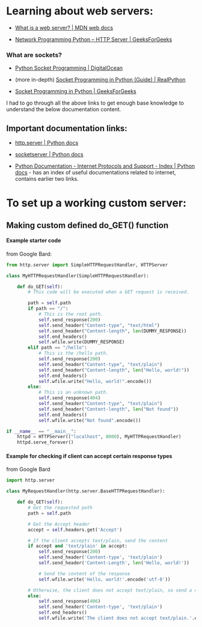 # Learning about web servers:

- [What is a web server? | MDN web docs](https://developer.mozilla.org/en-US/docs/Learn/Common_questions/Web_mechanics/What_is_a_web_server)

- [Network Programming Python – HTTP Server | GeeksForGeeks](https://www.geeksforgeeks.org/network-programming-python-http-server/)

### What are sockets?

- [Python Socket Programming | DigitalOcean](https://www.digitalocean.com/community/tutorials/python-socket-programming-server-client)

- (more in-depth) [Socket Programming in Python (Guide) | RealPython](https://realpython.com/python-sockets/)

- [Socket Programming in Python | GeeksForGeeks](https://www.geeksforgeeks.org/socket-programming-python/)

I had to go through all the above links to get enough base knowledge to understand the below documentation content.

## Important documentation links:

- [http.server | Python docs](https://docs.python.org/3/library/internet.html)

- [socketserver | Python docs](https://docs.python.org/3/library/socketserver.html)

- [Python Documentation - Internet Protocols and Support - Index | Python docs](https://docs.python.org/3/library/internet.html) - has an index of useful documentations related to internet, contains earlier two links.

# To set up a working custom server:

## Making custom defined do_GET() function

#### Example starter code

from Google Bard:

```python
from http.server import SimpleHTTPRequestHandler, HTTPServer

class MyHTTPRequestHandler(SimpleHTTPRequestHandler):

    def do_GET(self):
        # This code will be executed when a GET request is received.

        path = self.path
        if path == "/":
            # This is the root path.
            self.send_response(200)
            self.send_header("Content-type", "text/html")
            self.send_header("Content-length", len(DUMMY_RESPONSE))
            self.end_headers()
            self.wfile.write(DUMMY_RESPONSE)
        elif path == "/hello":
            # This is the /hello path.
            self.send_response(200)
            self.send_header("Content-type", "text/plain")
            self.send_header("Content-length", len("Hello, world!"))
            self.end_headers()
            self.wfile.write("Hello, world!".encode())
        else:
            # This is an unknown path.
            self.send_response(404)
            self.send_header("Content-type", "text/plain")
            self.send_header("Content-length", len("Not found"))
            self.end_headers()
            self.wfile.write("Not found".encode())

if __name__ == "__main__":
    httpd = HTTPServer(("localhost", 8000), MyHTTPRequestHandler)
    httpd.serve_forever()
```

#### Example for checking if client can accept certain response types

from Google Bard

```python
import http.server

class MyRequestHandler(http.server.BaseHTTPRequestHandler):

    def do_GET(self):
        # Get the requested path
        path = self.path

        # Get the Accept header
        accept = self.headers.get('Accept')

        # If the client accepts text/plain, send the content
        if accept and 'text/plain' in accept:
            self.send_response(200)
            self.send_header('Content-type', 'text/plain')
            self.send_header('Content-Length', len('Hello, world!'))

            # Send the content of the response
            self.wfile.write('Hello, world!'.encode('utf-8'))

        # Otherwise, the client does not accept text/plain, so send a 406 error
        else:
            self.send_response(406)
            self.send_header('Content-type', 'text/plain')
            self.end_headers()
            self.wfile.write('The client does not accept text/plain.'.encode('utf-8'))
```
